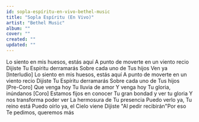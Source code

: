 ```yaml
---
id: sopla-espíritu-en-vivo-bethel-music
title: "Sopla Espíritu (En Vivo)"
artist: "Bethel Music"
album: ""
cover: ""
created: ""
updated: ""
---
```


Lo siento en mis huesos, estás aquí
A punto de moverte en un viento recio
Dijiste Tu Espíritu derramarás
Sobre cada uno de Tus hijos
Ven ya
[Interludio]
Lo siento en mis huesos, estás aquí
A punto de moverte en un viento recio
Dijiste Tu Espíritu derramarás
Sobre cada uno de Tus hijos
[Pre-Coro]
Que venga hoy Tu lluvia de amor
Y venga hoy Tu gloria, inúndanos
[Coro]
Estamos fijos en conocer
Tu gran bondad y ver tu gloria
Y nos transforma poder ver
La hermosura de Tu presencia
Puedo verlo ya, Tu reino está
Puedo oírlo ya, el Cielo viene
Dijiste "Al pedir recibirán"Por eso Te pedimos, queremos más